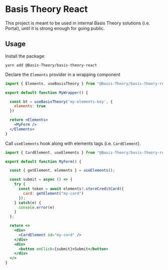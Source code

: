 # Basis Theory React

This project is meant to be used in internal Basis Theory solutions (i.e. Portal), until it is strong enough for going
public.

## Usage

Install the package:

```shell
yarn add @Basis-Theory/basis-theory-react
```

Declare the `Elements` provider in a wrapping component

```jsx
import { Elements, useBasisTheory } from "@Basis-Theory/basis-theory-react";

export default function MyWrapper() {

  const bt = useBasisTheory('my-elements-key', {
    elements: true
  })

  return <Elements>
    <MyForm />
  </Elements>
}
```


Call `useElements` hook along with elements tags (i.e. `CardElement`).
```jsx
import { CardElement, useElements } from "@Basis-Theory/basis-theory-react";

export default function MyForm() {

  const { getElement, elements } = useElements();

  const submit = async () => {
    try {
      const token = await elements?.storeCreditCard({
        card: getElement("my-card")
      });
    } catch(e) {
      console.error(e)
    }
  };

  return <>
    <div>
      <CardElement id="my-card" />
    </div>
    <div>
      <button onClick={submit}>Submit</button>
    </div>
  </>
}
```
